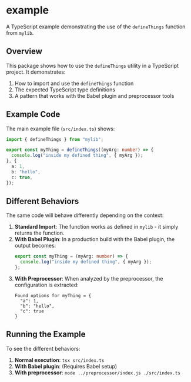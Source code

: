 # example

A TypeScript example demonstrating the use of the `defineThings` function from `mylib`.

## Overview

This package shows how to use the `defineThings` utility in a TypeScript project. It demonstrates:

1. How to import and use the `defineThings` function
2. The expected TypeScript type definitions
3. A pattern that works with the Babel plugin and preprocessor tools

## Example Code

The main example file (`src/index.ts`) shows:

```typescript
import { defineThings } from "mylib";

export const myThing = defineThings((myArg: number) => {
  console.log("inside my defined thing", { myArg });
}, {
  a: 1,
  b: "hello",
  c: true,
});
```

## Different Behaviors

The same code will behave differently depending on the context:

1. **Standard Import**: The function works as defined in `mylib` - it simply returns the function.
2. **With Babel Plugin**: In a production build with the Babel plugin, the output becomes:
   ```typescript
   export const myThing = (myArg: number) => {
     console.log("inside my defined thing", { myArg });
   };
   ```
3. **With Preprocessor**: When analyzed by the preprocessor, the configuration is extracted:
   ```
   Found options for myThing = {
     "a": 1,
     "b": "hello",
     "c": true
   }
   ```

## Running the Example

To see the different behaviors:

1. **Normal execution**: `tsx src/index.ts`
2. **With Babel plugin**: (Requires Babel setup)
3. **With preprocessor**: `node ../preprocessor/index.js ./src/index.ts`